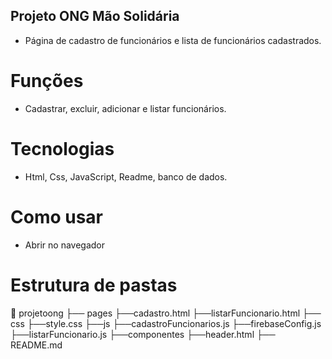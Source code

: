 ## Projeto ONG Mão Solidária

- Página de cadastro de funcionários e lista de funcionários cadastrados.

# Funções

- Cadastrar, excluir, adicionar e listar funcionários.

# Tecnologias

- Html, Css, JavaScript, Readme, banco de dados. 

# Como usar 

- Abrir no navegador

# Estrutura de pastas

📂 projetoong
├── pages
  ├──cadastro.html
  ├──listarFuncionario.html
├── css
  ├──style.css
├──js
  ├──cadastroFuncionarios.js
  ├──firebaseConfig.js
  ├──listarFuncionario.js
├──componentes
  ├──header.html
├── README.md


